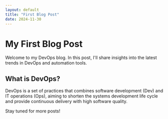 ```yaml
---
layout: default
title: "First Blog Post"
date: 2024-11-30
---
```


# My First Blog Post

Welcome to my DevOps blog. In this post, I'll share insights into the latest trends in DevOps and automation tools.

## What is DevOps?

DevOps is a set of practices that combines software development (Dev) and IT operations (Ops), aiming to shorten the systems development life cycle and provide continuous delivery with high software quality.

Stay tuned for more posts!
